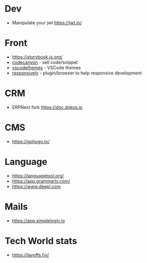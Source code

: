 # Dev

* Manipulate your jwt https://jwt.io/

# Front

* https://storybook.js.org/
* [codecanyon](https://codecanyon.net/) - sell code/snippet
* [vscodethemes](https://vscodethemes.com/) - VSCode themes
* [responsively](https://responsively.app/) - plugin/browser to help responsive development

# CRM

*  ERPNext fork https://doc.dokos.io

# CMS

* https://gohugo.io/

# Language

* https://languagetool.org/
* https://app.grammarly.com/
* https://www.deepl.com

# Mails

* https://app.simplelogin.io


# Tech World stats

* https://layoffs.fyi/
